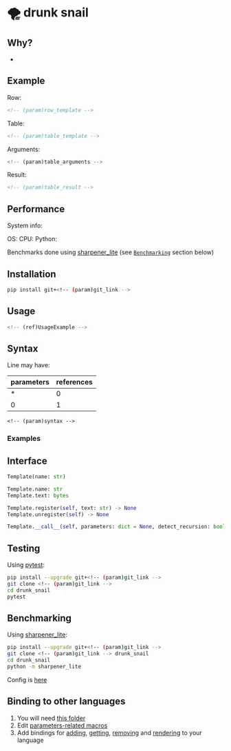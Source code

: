 # 🌪️ drunk snail



## Why?

* <!-- (param)why -->



## Example

Row:
```html
<!-- (param)row_template -->
```
Table:
```html
<!-- (param)table_template -->
```
Arguments:
```python
<!-- (param)table_arguments -->
```
Result:
```html
<!-- (param)table_result -->
```



## Performance

System info:

OS: <!-- (param)os --> <!-- (param)os_version -->
CPU: <!-- (param)cpu -->
Python: <!-- (param)python_version -->

<!-- (ref)TableRenderingResults -->

Benchmarks done using [sharpener_lite](https://github.com/MentalBlood/sharpener_lite) (see [`Benchmarking`](#benchmarking) section below)



## Installation

```bash
pip install git+<!-- (param)git_link -->
```



## Usage

```python
<!-- (ref)UsageExample -->
```



## Syntax

Line may have:

| parameters | references |
| ---------- | ---------- |
| *          | 0          |
| 0          | 1          |

```
<!-- (param)syntax -->
```


### Examples

<!-- (ref)Example -->



## Interface

```python
Template(name: str)

Template.name: str
Template.text: bytes

Template.register(self, text: str) -> None
Template.unregister(self) -> None

Template.__call__(self, parameters: dict = None, detect_recursion: bool = False) -> bytes
```



## Testing

Using [pytest](https://pypi.org/project/pytest/):

```bash
pip install --upgrade git+<!-- (param)git_link -->
git clone <!-- (param)git_link -->
cd drunk_snail
pytest
```



## Benchmarking

Using [sharpener_lite](https://github.com/MentalBlood/sharpener_lite):

```bash
pip install --upgrade git+<!-- (param)git_link -->
git clone <!-- (param)git_link --> drunk_snail
cd drunk_snail
python -m sharpener_lite
```

Config is [here](benchmarks/benchmark_default.json)



## Binding to other languages

1. You will need [this folder](drunk_snail/drunk_snail_python/modules/drunk_snail_c)
2. Edit [parameters-related macros](drunk_snail/drunk_snail_python/modules/drunk_snail_c/include/params_macros.h)
3. Add bindings for [adding](drunk_snail/drunk_snail_python/modules/drunk_snail_c/include/addTemplate.h), [getting](drunk_snail/drunk_snail_python/modules/drunk_snail_c/include/getTemplate.h), [removing](drunk_snail/drunk_snail_python/modules/drunk_snail_c/include/removeTemplate.h) and [rendering](drunk_snail/drunk_snail_python/modules/drunk_snail_c/include/render.h) to your language